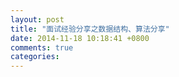```yaml
---
layout: post
title: "面试经验分享之数据结构、算法分享"
date: 2014-11-18 10:18:41 +0800
comments: true
categories: 
---
```

